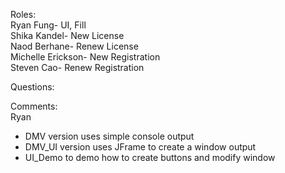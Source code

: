 Roles:  
Ryan Fung- UI, Fill  
Shika Kandel- New License  
Naod Berhane- Renew License  
Michelle Erickson- New Registration  
Steven Cao- Renew Registration  



Questions:  


Comments:  
Ryan  
- DMV version uses simple console output
- DMV_UI version uses JFrame to create a window output
- UI_Demo to demo how to create buttons and modify window
  


